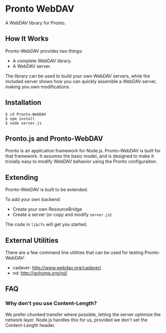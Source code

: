 # Pronto WebDAV

A WebDAV library for Pronto.

## How It Works

Pronto-WebDAV provides two things:

- A complete WebDAV library.
- A WebDAV server.

The library can be used to build your own WebDAV servers, while the
included server shows how you can quickly assemble a WebDAV server,
making you own modifications.

## Installation

~~~
$ cd Pronto-WebDAV
$ npm install
$ node server.js
~~~

## Pronto.js and Pronto-WebDAV

Pronto is an application framework for Node.js. Pronto-WebDAV is built
for that framework. It assumes the basic model, and is designed to make
it trivially easy to modify WebDAV behavior using the Pronto
configuraiton.

## Extending

Pronto-WebDAV is built to be extended.

To add your own backend:

* Create your own ResourceBridge
* Create a server (or copy and modify `server.js`)

The code in `lib/fs` will get you started.

## External Utilities

There are a few command line utilities that can be used for testing
Pronto-WebDAV:

- cadaver: http://www.webdav.org/cadaver/
- nd: http://gohome.org/nd/

## FAQ

### Why don't you use Content-Length?

We prefer chunked transfer where possible, letting the server optimize
the network layer. Node.js handles this for us, provided we don't set
the Content-Length header.
